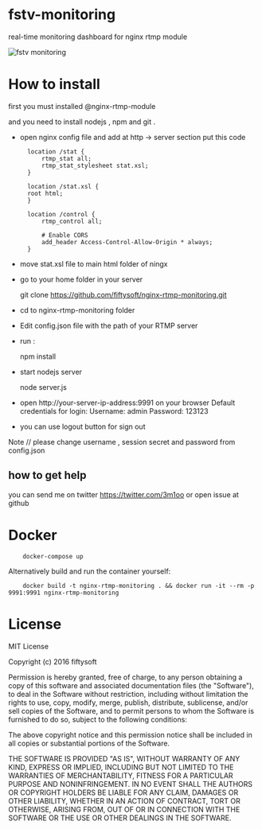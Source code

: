 # fstv-monitoring
real-time monitoring dashboard for nginx rtmp module

![fstv monitoring](https://cloud.githubusercontent.com/assets/16119345/15388844/9f66917e-1dbc-11e6-9726-2a4912d74352.png)

# How to install

first you must installed @nginx-rtmp-module

and you need to install nodejs , npm and git .


* open nginx config file and add at http -> server section put this code


        location /stat {
            rtmp_stat all;
            rtmp_stat_stylesheet stat.xsl;
        }

        location /stat.xsl {
	    root html;
        }

	    location /control {
	        rtmp_control all;

	        # Enable CORS
	        add_header Access-Control-Allow-Origin * always;
	    }

* move stat.xsl file to main html folder of ningx

* go to your home folder in your server

	git clone https://github.com/fiftysoft/nginx-rtmp-monitoring.git

* cd to nginx-rtmp-monitoring folder 

* Edit config.json file with the path of your RTMP server 

* run :

	npm install

* start nodejs server

	node server.js

* open http://your-server-ip-address:9991 on your browser
    Default credentials for login:
    Username: admin
    Password: 123123

* you can use logout button for sign out

Note // please change username , session secret and password from config.json


## how to get help
you can send me on twitter https://twitter.com/3m1oo 
or open issue at github


# Docker

        docker-compose up

Alternatively build and run the container yourself:

        docker build -t nginx-rtmp-monitoring . && docker run -it --rm -p 9991:9991 nginx-rtmp-monitoring
	

# License

MIT License

Copyright (c) 2016 fiftysoft

Permission is hereby granted, free of charge, to any person obtaining a copy
of this software and associated documentation files (the "Software"), to deal
in the Software without restriction, including without limitation the rights
to use, copy, modify, merge, publish, distribute, sublicense, and/or sell
copies of the Software, and to permit persons to whom the Software is
furnished to do so, subject to the following conditions:

The above copyright notice and this permission notice shall be included in all
copies or substantial portions of the Software.

THE SOFTWARE IS PROVIDED "AS IS", WITHOUT WARRANTY OF ANY KIND, EXPRESS OR
IMPLIED, INCLUDING BUT NOT LIMITED TO THE WARRANTIES OF MERCHANTABILITY,
FITNESS FOR A PARTICULAR PURPOSE AND NONINFRINGEMENT. IN NO EVENT SHALL THE
AUTHORS OR COPYRIGHT HOLDERS BE LIABLE FOR ANY CLAIM, DAMAGES OR OTHER
LIABILITY, WHETHER IN AN ACTION OF CONTRACT, TORT OR OTHERWISE, ARISING FROM,
OUT OF OR IN CONNECTION WITH THE SOFTWARE OR THE USE OR OTHER DEALINGS IN THE
SOFTWARE.
